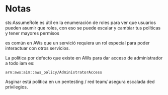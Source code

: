 # Notas

sts:AssumeRole es útil en la enumeración de roles para ver que usuarios pueden asumir que roles, con eso se puede escalar y cambiar tus políticas y tener mayores permisos

es común en AWs que un servició requiera un rol especial para poder interactuar con otros servicios.



La política por defecto que existe en AWs para dar acceso de administrador a todo iam es:

```
arn:aws:aim::aws_policy/AdministratorAccess
```

Asginar está política en un pentesting / red team/ asegura escalada ded privilegios.
